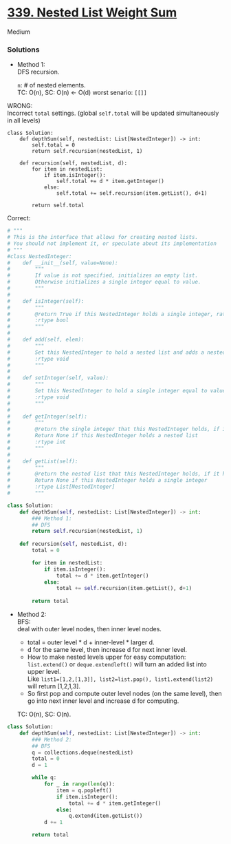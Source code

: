 # [339. Nested List Weight Sum](https://leetcode.com/problems/nested-list-weight-sum/description/?envType=company&envId=facebook&favoriteSlug=facebook-three-months)

Medium

### Solutions

- Method 1:\
  DFS recursion.

  `n`: # of nested elements.\
  TC: O(n), SC: O(n) <-  O(d) worst senario: `[[]]`

WRONG:\
Incorrect `total` settings. (global `self.total` will be updated simultaneously in all levels)
```
class Solution:
    def depthSum(self, nestedList: List[NestedInteger]) -> int:
        self.total = 0
        return self.recursion(nestedList, 1)
        
    def recursion(self, nestedList, d):
        for item in nestedList:
            if item.isInteger():
                self.total += d * item.getInteger()
            else:
                self.total += self.recursion(item.getList(), d+1)
        
        return self.total
```

Correct:
```python
# """
# This is the interface that allows for creating nested lists.
# You should not implement it, or speculate about its implementation
# """
#class NestedInteger:
#    def __init__(self, value=None):
#        """
#        If value is not specified, initializes an empty list.
#        Otherwise initializes a single integer equal to value.
#        """
#
#    def isInteger(self):
#        """
#        @return True if this NestedInteger holds a single integer, rather than a nested list.
#        :rtype bool
#        """
#
#    def add(self, elem):
#        """
#        Set this NestedInteger to hold a nested list and adds a nested integer elem to it.
#        :rtype void
#        """
#
#    def setInteger(self, value):
#        """
#        Set this NestedInteger to hold a single integer equal to value.
#        :rtype void
#        """
#
#    def getInteger(self):
#        """
#        @return the single integer that this NestedInteger holds, if it holds a single integer
#        Return None if this NestedInteger holds a nested list
#        :rtype int
#        """
#
#    def getList(self):
#        """
#        @return the nested list that this NestedInteger holds, if it holds a nested list
#        Return None if this NestedInteger holds a single integer
#        :rtype List[NestedInteger]
#        """

class Solution:
    def depthSum(self, nestedList: List[NestedInteger]) -> int:
        ### Method 1:
        ## DFS
        return self.recursion(nestedList, 1)
        
    def recursion(self, nestedList, d):
        total = 0

        for item in nestedList:
            if item.isInteger():
                total += d * item.getInteger()
            else:
                total += self.recursion(item.getList(), d+1)
        
        return total
```

- Method 2:\
  BFS:\
  deal with outer level nodes, then inner level nodes.
  - total = outer level * d + inner-level * larger d.
  - d for the same level, then increase d for next inner level.
  - How to make nested levels upper for easy computation:\
    `list.extend()` or `deque.extendleft()` will turn an added list into upper level. \
    Like `list1=[1,2,[1,3]], list2=list.pop(), list1.extend(list2)` will return [1,2,1,3].
  - So first pop and compute outer level nodes (on the same level), then go into next inner level and increase d for computing.
  
  TC: O(n), SC: O(n).

```python
class Solution:
    def depthSum(self, nestedList: List[NestedInteger]) -> int:
        ### Method 2:
        ## BFS
        q = collections.deque(nestedList)
        total = 0
        d = 1

        while q:
            for _ in range(len(q)):
                item = q.popleft()
                if item.isInteger():
                    total += d * item.getInteger()
                else:
                    q.extend(item.getList())
            d += 1

        return total
```
